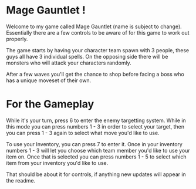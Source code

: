 # Mage Gauntlet !

Welcome to my game called Mage Gauntlet (name is subject to change). Essentially there are a few controls to be aware of for this game to work out properly. 

The game starts by having your character team spawn with 3 people, these guys all have 3 individual spells. On the opposing side there will be monsters who will attack your characters randomly. 

After a few waves you'll get the chance to shop before facing a boss who has a unique moveset of their own. 

# For the Gameplay

While it's your turn, press 6 to enter the enemy targetting system. While in this mode you can press numbers 1 - 3 in order to select your target, then you can press 1 - 3 again to select what move you'd like to use. 

To use your Inventory, you can press 7 to enter it. Once in your inventory numbers 1 - 3 will let you choose which team member you'd like to use your item on. Once that is selected you can press numbers 1 - 5 to select which item from your inventory you'd like to use. 

That should be about it for controls, if anything new updates will appear in the readme. 

